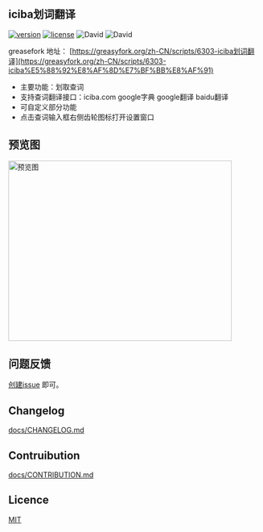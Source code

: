 iciba划词翻译
-------------

[![version](https://img.shields.io/github/package-json/v/Firefox-Pro-Coding/iciba-translate-userscript.svg?style=flat-square)](https://greasyfork.org/zh-CN/scripts/6303-iciba)
[![license](https://img.shields.io/badge/license-MIT-green.svg?longCache=true&style=flat-square)](LICENSE)
![David](https://img.shields.io/david/Firefox-Pro-Coding/iciba-translate-userscript.svg?style=flat-square)
![David](https://img.shields.io/david/dev/Firefox-Pro-Coding/iciba-translate-userscript.svg?style=flat-square)

greasefork 地址： [https://greasyfork.org/zh-CN/scripts/6303-iciba划词翻译](https://greasyfork.org/zh-CN/scripts/6303-iciba%E5%88%92%E8%AF%8D%E7%BF%BB%E8%AF%91)

- 主要功能：划取查词
- 支持查词翻译接口：iciba.com google字典 google翻译 baidu翻译
- 可自定义部分功能
- 点击查词输入框右侧齿轮图标打开设置窗口

## 预览图
<img height="358" width="444" title="预览图" src="https://ws1.sinaimg.cn/large/006y5ecPgy1g1vo6k1ow3g30oo0jwdn2.gif">

## 问题反馈
[创建issue](https://github.com/Firefox-Pro-Coding/iciba-translate-userscript/issues) 即可。

## Changelog
[docs/CHANGELOG.md](docs/CHANGELOG.md)

## Contruibution
[docs/CONTRIBUTION.md](docs/CONTRIBUTING.md)

## Licence
[MIT](LICENSE)
